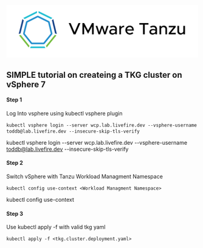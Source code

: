![VMware Tanzu](./img/vmware.tanzu.logo.png)

## SIMPLE tutorial on createing a TKG cluster on vSphere 7 ##

#### Step 1 ####

Log Into vsphere using kubectl vsphere plugin
```
kubectl vsphere login --server wcp.lab.livefire.dev --vsphere-username toddb@lab.livefire.dev --insecure-skip-tls-verify
```

  kubectl vsphere login --server wcp.lab.livefire.dev --vsphere-username toddb@lab.livefire.dev --insecure-skip-tls-verify

#### Step 2 #### 

Switch vSphere with Tanzu Workload Managment Namespace 

```
kubectl config use-context <Workload Managment Namespace>
```
  kubectl config use-context <Workload Managment Namespace>

#### Step 3 #### 

Use kubectl apply -f with valid tkg yaml

``` 
kubectl apply -f <tkg.cluster.deployment.yaml>
```

```
